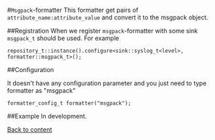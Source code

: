 #`Msgpack`-formatter
This formatter get pairs of `attribute_name:attribute_value` and convert it to the msgpack object.

##Registration
When we register `msgpack`-formatter with some sink `msgpack_t` should be used. For example

```
repository_t::instance().configure<sink::syslog_t<level>, formatter::msgpack_t>();
```

##Configuration

It doesn't have any configuration parameter and you just need to type formatter as "msgpack"

```
formatter_config_t formatter("msgpack");
```

##Example
In development.

[Back to content](contents.md)